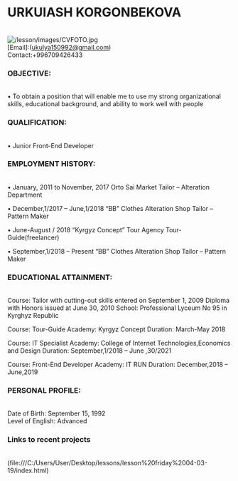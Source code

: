 **<h1>URKUIASH KORGONBEKOVA</h1>**  
  ![/lesson/images/CVFOTO.jpg](/lesson/images/CVFOTO.jpg)  
     [Email]:(ukulya150992@gmail.com)  
       Contact:+996709426433  
         **<h3>OBJECTIVE:</h3>**  
           • To obtain a position that will enable me to use my strong organizational skills, educational background, and ability to work well with people  
             **<h3>QUALIFICATION:</h3>**  
               •	Junior Front-End Developer  
                 **<h3>EMPLOYMENT HISTORY:</h3>**  
                   • January, 2011 to November, 2017 Orto Sai Market Tailor – Alteration Department 
                   
• December,1/2017 – June,1/2018 “BB” Clothes Alteration Shop Tailor – Pattern Maker

• June-August / 2018 “Kyrgyz Concept” Tour Agency Tour-Guide(freelancer)

• September,1/2018 – Present “BB” Clothes Alteration Shop Tailor – Pattern Maker  
  **<h3>EDUCATIONAL ATTAINMENT:</h3>**  
    Course: Tailor with cutting-out skills entered on September 1, 2009 
Diploma with Honors issued at June 30, 2010
School: Professional Lyceum No 95 in Kyrghyz Republic

Course: Tour-Guide
Academy: Kyrgyz Concept 
Duration: March-May 2018

Course: IT Specialist
Academy: College of Internet Technologies,Economics and Design
Duration: September,1/2018 – June ,30/2021
 
Course: Front-End Developer
Academy: IT RUN
Duration: December,2018 – June,2019  
   **<h3>PERSONAL PROFILE:</h3>**  
     Date of Birth: September 15, 1992  
  Level of English: Advanced  
    **<h3>Links to recent projects</h3>**  
      (file:///C:/Users/User/Desktop/lessons/lesson%20friday%2004-03-19/index.html)
